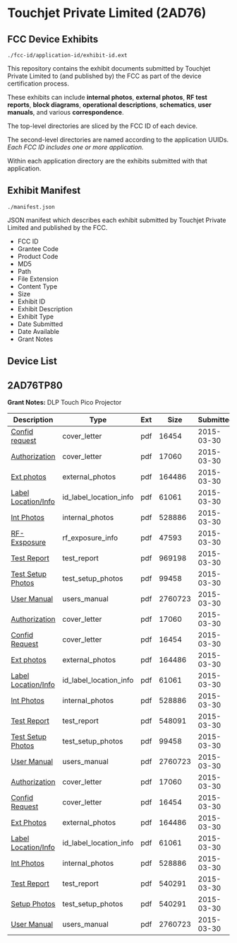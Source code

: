 # Touchjet Private Limited (2AD76)
## FCC Device Exhibits

```
./fcc-id/application-id/exhibit-id.ext
```

This repository contains the exhibit documents submitted by Touchjet Private Limited to (and published by) the FCC as part of the device certification process.

These exhibits can include **internal photos**, **external photos**, **RF test reports**, **block diagrams**, **operational descriptions**, **schematics**, **user manuals**, and various **correspondence**.

The top-level directories are sliced by the FCC ID of each device.

The second-level directories are named according to the application UUIDs. *Each FCC ID includes one or more application.*

Within each application directory are the exhibits submitted with that application. 

## Exhibit Manifest

```
./manifest.json
```

JSON manifest which describes each exhibit submitted by Touchjet Private Limited and published by the FCC.

- FCC ID
- Grantee Code
- Product Code
- MD5
- Path
- File Extension
- Content Type
- Size
- Exhibit ID
- Exhibit Description
- Exhibit Type
- Date Submitted
- Date Available
- Grant Notes

## Device List
## 2AD76TP80
**Grant Notes:** DLP Touch Pico Projector

| Description | Type | Ext | Size | Submitted | Available |
| ----------- | ---- | --- | ---- | --------- | --------- |
| [Confid request](2AD76TP80/f3657a86a5130f20f108defb8feacaa7/2570428.pdf) | cover_letter | pdf | 16454 | 2015-03-30 | 2015-03-30 |
| [Authorization](2AD76TP80/f3657a86a5130f20f108defb8feacaa7/2570429.pdf) | cover_letter | pdf | 17060 | 2015-03-30 | 2015-03-30 |
| [Ext photos](2AD76TP80/f3657a86a5130f20f108defb8feacaa7/2570430.pdf) | external_photos | pdf | 164486 | 2015-03-30 | 2015-03-30 |
| [Label Location/Info](2AD76TP80/f3657a86a5130f20f108defb8feacaa7/2570432.pdf) | id_label_location_info | pdf | 61061 | 2015-03-30 | 2015-03-30 |
| [Int Photos](2AD76TP80/f3657a86a5130f20f108defb8feacaa7/2570431.pdf) | internal_photos | pdf | 528886 | 2015-03-30 | 2015-03-30 |
| [RF-Exsposure](2AD76TP80/f3657a86a5130f20f108defb8feacaa7/2570436.pdf) | rf_exposure_info | pdf | 47593 | 2015-03-30 | 2015-03-30 |
| [Test Report](2AD76TP80/f3657a86a5130f20f108defb8feacaa7/2570435.pdf) | test_report | pdf | 969198 | 2015-03-30 | 2015-03-30 |
| [Test Setup Photos](2AD76TP80/f3657a86a5130f20f108defb8feacaa7/2570433.pdf) | test_setup_photos | pdf | 99458 | 2015-03-30 | 2015-03-30 |
| [User Manual](2AD76TP80/f3657a86a5130f20f108defb8feacaa7/2570449.pdf) | users_manual | pdf | 2760723 | 2015-03-30 | 2015-03-30 |
| [Authorization](2AD76TP80/42aba228565174e993b8c85be9035c33/2570429.pdf) | cover_letter | pdf | 17060 | 2015-03-30 | 2015-03-30 |
| [Confid Request](2AD76TP80/42aba228565174e993b8c85be9035c33/2570428.pdf) | cover_letter | pdf | 16454 | 2015-03-30 | 2015-03-30 |
| [Ext photos](2AD76TP80/42aba228565174e993b8c85be9035c33/2570430.pdf) | external_photos | pdf | 164486 | 2015-03-30 | 2015-03-30 |
| [Label Location/Info](2AD76TP80/42aba228565174e993b8c85be9035c33/2570432.pdf) | id_label_location_info | pdf | 61061 | 2015-03-30 | 2015-03-30 |
| [Int Photos](2AD76TP80/42aba228565174e993b8c85be9035c33/2570431.pdf) | internal_photos | pdf | 528886 | 2015-03-30 | 2015-03-30 |
| [Test Report](2AD76TP80/42aba228565174e993b8c85be9035c33/2570450.pdf) | test_report | pdf | 548091 | 2015-03-30 | 2015-03-30 |
| [Test Setup Photos](2AD76TP80/42aba228565174e993b8c85be9035c33/2570433.pdf) | test_setup_photos | pdf | 99458 | 2015-03-30 | 2015-03-30 |
| [User Manual](2AD76TP80/42aba228565174e993b8c85be9035c33/2570449.pdf) | users_manual | pdf | 2760723 | 2015-03-30 | 2015-03-30 |
| [Authorization](2AD76TP80/6ad0e788d975597be11d71e6d3c755db/2570429.pdf) | cover_letter | pdf | 17060 | 2015-03-30 | 2015-03-30 |
| [Confid Request](2AD76TP80/6ad0e788d975597be11d71e6d3c755db/2570428.pdf) | cover_letter | pdf | 16454 | 2015-03-30 | 2015-03-30 |
| [Ext Photos](2AD76TP80/6ad0e788d975597be11d71e6d3c755db/2570430.pdf) | external_photos | pdf | 164486 | 2015-03-30 | 2015-03-30 |
| [Label Location/Info](2AD76TP80/6ad0e788d975597be11d71e6d3c755db/2570432.pdf) | id_label_location_info | pdf | 61061 | 2015-03-30 | 2015-03-30 |
| [Int Photos](2AD76TP80/6ad0e788d975597be11d71e6d3c755db/2570431.pdf) | internal_photos | pdf | 528886 | 2015-03-30 | 2015-03-30 |
| [Test Report](2AD76TP80/6ad0e788d975597be11d71e6d3c755db/2570480.pdf) | test_report | pdf | 540291 | 2015-03-30 | 2015-03-30 |
| [Setup Photos](2AD76TP80/6ad0e788d975597be11d71e6d3c755db/2570480.pdf) | test_setup_photos | pdf | 540291 | 2015-03-30 | 2015-03-30 |
| [User Manual](2AD76TP80/6ad0e788d975597be11d71e6d3c755db/2570449.pdf) | users_manual | pdf | 2760723 | 2015-03-30 | 2015-03-30 |
